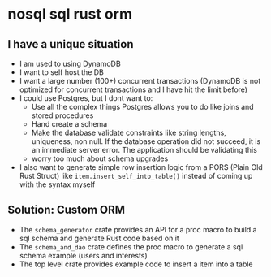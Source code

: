 # nosql sql rust orm

## I have a unique situation

- I am used to using DynamoDB
- I want to self host the DB
- I want a large number (100+) concurrent transactions (DynamoDB is not optimized for concurrent transactions and I have hit the limit before)
- I could use Postgres, but I dont want to:
  - Use all the complex things Postgres allows you to do like joins and stored procedures
  - Hand create a schema
  - Make the database validate constraints like string lengths, uniqueness, non null. If the database operation did not succeed, it is an immediate server error. The application should be validating this
  - worry too much about schema upgrades
- I also want to generate simple row insertion logic from a PORS (Plain Old Rust Struct) like `item.insert_self_into_table()` instead of coming up with the syntax myself

## Solution: Custom ORM

- The `schema_generator` crate provides an API for a proc macro to build a sql schema and generate Rust code based on it
- The `schema_and_dao` crate defines the proc macro to generate a sql schema example (users and interests)
- The top level crate provides example code to insert a item into a table